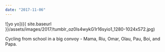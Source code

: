 ```yaml
---
date: "2017-11-06"
---
```


![yo yo]({{ site.baseurl }}/assets/images/2017/tumblr_oz0ls4wykG1r16syio1_1280-1024x572.jpg)

Cycling from school in a big convoy - Mama, Riu, Omar, Olau, Pau, Boi, and Papa.
